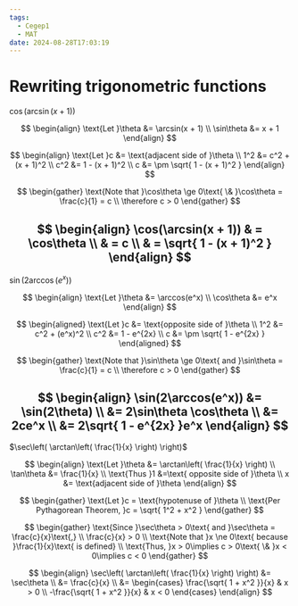 ```yaml
---
tags:
  - Cegep1
  - MAT
date: 2024-08-28T17:03:19
---
```


# Rewriting trigonometric functions

$\cos(\arcsin(x + 1))$

$$
\begin{align}
\text{Let }\theta &= \arcsin(x + 1) \\
\sin\theta &= x + 1
\end{align}
$$

$$
\begin{align}
\text{Let }c &= \text{adjacent side of }\theta \\
1^2 &= c^2 + (x + 1)^2 \\
c^2 &= 1 - (x + 1)^2 \\
c &= \pm \sqrt{ 1 - (x + 1)^2 }
\end{align}
$$

$$
\begin{gather}
\text{Note that }\cos\theta \ge 0\text{ \& }\cos\theta = \frac{c}{1} = c \\
\therefore c > 0
\end{gather}
$$

$$
\begin{align}
\cos(\arcsin(x + 1))  & = \cos\theta \\
 & = c \\
 & = \sqrt{ 1 - (x + 1)^2 }
\end{align}
$$
---
$\sin(2\arccos(e^x))$

$$
\begin{align}
\text{Let }\theta &= \arccos(e^x) \\
\cos\theta &= e^x
\end{align}
$$

$$
\begin{aligned}
\text{Let }c &= \text{opposite side of }\theta \\
1^2 &= c^2 + (e^x)^2 \\
c^2 &= 1 - e^{2x} \\
c &= \pm \sqrt{ 1 - e^{2x} }
\end{aligned}
$$

$$
\begin{gather}
\text{Note that }\sin\theta \ge 0\text{ and }\sin\theta = \frac{c}{1} = c \\
\therefore c > 0
\end{gather}
$$

$$
\begin{align}
\sin(2\arccos(e^x)) &= \sin(2\theta) \\
&= 2\sin\theta \cos\theta \\
&= 2ce^x \\
&= 2\sqrt{ 1 - e^{2x} }e^x
\end{align}
$$
---
$\sec\left( \arctan\left( \frac{1}{x} \right) \right)$

$$
\begin{align}
\text{Let }\theta &= \arctan\left( \frac{1}{x} \right) \\
\tan\theta &= \frac{1}{x} \\
\text{Thus }1 &=\text{ opposite side of }\theta \\
x &= \text{adjacent side of }\theta
\end{align}
$$

$$
\begin{gather}
\text{Let }c = \text{hypotenuse of }\theta \\
\text{Per Pythagorean Theorem, }c = \sqrt{ 1^2 + x^2 }
\end{gather}
$$

$$
\begin{gather}
\text{Since }\sec\theta > 0\text{ and }\sec\theta = \frac{c}{x}\text{,} \\
\frac{c}{x} > 0 \\
\text{Note that }x \ne 0\text{ because }\frac{1}{x}\text{ is defined} \\
\text{Thus, }x > 0\implies c > 0\text{ \& }x < 0\implies c < 0
\end{gather}
$$

$$
\begin{align}
\sec\left( \arctan\left( \frac{1}{x} \right) \right) &= \sec\theta \\
&= \frac{c}{x} \\
&= \begin{cases}
\frac{\sqrt{ 1 + x^2 }}{x} & x > 0 \\
-\frac{\sqrt{ 1 + x^2 }}{x} & x < 0
\end{cases}
\end{align}
$$